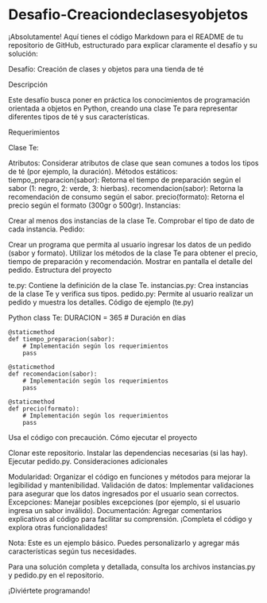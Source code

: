# Desafio-Creaciondeclasesyobjetos

¡Absolutamente! Aquí tienes el código Markdown para el README de tu repositorio de GitHub, estructurado para explicar claramente el desafío y su solución:

Desafío: Creación de clases y objetos para una tienda de té

Descripción

Este desafío busca poner en práctica los conocimientos de programación orientada a objetos en Python, creando una clase Te para representar diferentes tipos de té y sus características.

Requerimientos

Clase Te:

Atributos: Considerar atributos de clase que sean comunes a todos los tipos de té (por ejemplo, la duración).
Métodos estáticos:
tiempo_preparacion(sabor): Retorna el tiempo de preparación según el sabor (1: negro, 2: verde, 3: hierbas).
recomendacion(sabor): Retorna la recomendación de consumo según el sabor.
precio(formato): Retorna el precio según el formato (300gr o 500gr).
Instancias:

Crear al menos dos instancias de la clase Te.
Comprobar el tipo de dato de cada instancia.
Pedido:

Crear un programa que permita al usuario ingresar los datos de un pedido (sabor y formato).
Utilizar los métodos de la clase Te para obtener el precio, tiempo de preparación y recomendación.
Mostrar en pantalla el detalle del pedido.
Estructura del proyecto

te.py: Contiene la definición de la clase Te.
instancias.py: Crea instancias de la clase Te y verifica sus tipos.
pedido.py: Permite al usuario realizar un pedido y muestra los detalles.
Código de ejemplo (te.py)

Python
class Te:
    DURACION = 365  # Duración en días

    @staticmethod
    def tiempo_preparacion(sabor):
        # Implementación según los requerimientos
        pass

    @staticmethod
    def recomendacion(sabor):
        # Implementación según los requerimientos
        pass

    @staticmethod
    def precio(formato):
        # Implementación según los requerimientos
        pass
Usa el código con precaución.
Cómo ejecutar el proyecto

Clonar este repositorio.
Instalar las dependencias necesarias (si las hay).
Ejecutar pedido.py.
Consideraciones adicionales

Modularidad: Organizar el código en funciones y métodos para mejorar la legibilidad y mantenibilidad.
Validación de datos: Implementar validaciones para asegurar que los datos ingresados por el usuario sean correctos.
Excepciones: Manejar posibles excepciones (por ejemplo, si el usuario ingresa un sabor inválido).
Documentación: Agregar comentarios explicativos al código para facilitar su comprensión.
¡Completa el código y explora otras funcionalidades!

Nota: Este es un ejemplo básico. Puedes personalizarlo y agregar más características según tus necesidades.

Para una solución completa y detallada, consulta los archivos instancias.py y pedido.py en el repositorio.

¡Diviértete programando!
